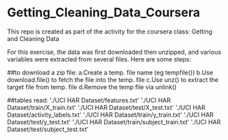 # Getting_Cleaning_Data_Coursera
This repo is created as part of the activity for the coursera class: Getting and Cleaning Data

For this exercise, the data was first downloaded then unzipped, and various variables were extracted from several files. Here are some steps:

##to download a zip file:
a.Create a temp. file name (eg tempfile())
b.Use download.file() to fetch the file into the temp. file
c.Use unz() to extract the target file from temp. file
d.Remove the temp file via unlink()

##tables read:
'./UCI HAR Dataset/features.txt'
'./UCI HAR Dataset/train/X_train.txt'
'./UCI HAR Dataset/test/X_test.txt'
'./UCI HAR Dataset/activity_labels.txt'
'./UCI HAR Dataset/train/y_train.txt'
'./UCI HAR Dataset/test/y_test.txt'
'./UCI HAR Dataset/train/subject_train.txt'
'./UCI HAR Dataset/test/subject_test.txt'